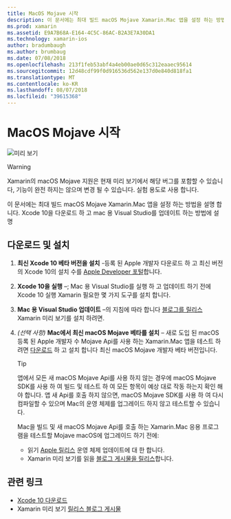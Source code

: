 ```yaml
---
title: MacOS Mojave 시작
description: 이 문서에는 최대 빌드 macOS Mojave Xamarin.Mac 앱을 설정 하는 방법을 설명 합니다. Xcode 10을 다운로드 하 고 mac 용 Visual Studio를 업데이트 하는 방법에 설명
ms.prod: xamarin
ms.assetid: E9A7B68A-E164-4C5C-86AC-B2A3E7A30DA1
ms.technology: xamarin-ios
author: bradumbaugh
ms.author: brumbaug
ms.date: 07/08/2018
ms.openlocfilehash: 213f1feb53abf4a4eb00ae0d65c312eaaec95614
ms.sourcegitcommit: 12d48cdf99f0d916536d562e137d0e840d818fa1
ms.translationtype: MT
ms.contentlocale: ko-KR
ms.lasthandoff: 08/07/2018
ms.locfileid: "39615368"
---
```

# <a name="getting-started-with-macos-mojave"></a>MacOS Mojave 시작

![미리 보기](~/media/shared/preview.png)

> [!WARNING]
> Xamarin의 macOS Mojave 지원은 현재 미리 보기에서 해당 버그를 포함할 수 있습니다, 기능이 완전 하지는 않으며 변경 될 수 있습니다.
> 실험 용도로 사용 합니다. 

이 문서에는 최대 빌드 macOS Mojave Xamarin.Mac 앱을 설정 하는 방법을 설명 합니다. Xcode 10을 다운로드 하 고 mac 용 Visual Studio를 업데이트 하는 방법에 설명

## <a name="download-and-install"></a>다운로드 및 설치

1. **최신 Xcode 10 베타 버전을 설치** -등록 된 Apple 개발자 다운로드 하 고 최신 버전의 Xcode 10의 설치 수를 [Apple Developer 포털](https://developer.apple.com/download/)합니다.

2. **Xcode 10을 실행** –; Mac 용 Visual Studio를 실행 하 고 업데이트 하기 전에 Xcode 10 실행 Xamarin 필요한 몇 가지 도구를 설치 합니다.

3. **Mac 용 Visual Studio 업데이트** –의 지침에 따라 합니다 [블로그를 릴리스](https://releases.xamarin.com/preview-release-xcode-10-beta-5/) Xamarin 미리 보기를 설치 하려면.

4. _(선택 사항)_  **Mac에서 최신 macOS Mojave 베타를 설치** – 새로 도입 된 macOS 등록 된 Apple 개발자 수 Mojave Api를 사용 하는 Xamarin.Mac 앱을 테스트 하려면 [다운로드](https://developer.apple.com/download/) 하 고 설치 합니다 최신 macOS Mojave 개발자 베타 버전입니다.

   > [!TIP]
   > 앱에서 모든 새 macOS Mojave Api를 사용 하지 않는 경우에 macOS Mojave SDK를 사용 하 여 빌드 및 테스트 하 여 모든 항목이 예상 대로 작동 하는지 확인 해야 합니다. 앱 새 Api를 호출 하지 않으면, macOS Mojave SDK를 사용 하 여 다시 컴파일할 수 있으며 Mac의 운영 체제를 업그레이드 하지 않고 테스트할 수 있습니다.
   >
   > Mac을 빌드 및 새 macOS Mojave Api를 호출 하는 Xamarin.Mac 응용 프로그램을 테스트할 Mojave macOS에 업그레이드 하기 전에:
   >
   > - 읽기 [Apple 릴리스](https://developer.apple.com/download/) 운영 체제 업데이트에 대 한 합니다.
   > - Xamarin 미리 보기를 읽을 [블로그 게시물을 릴리스](https://releases.xamarin.com/preview-release-xcode-10-beta-5/)합니다.

## <a name="related-links"></a>관련 링크

- [Xcode 10 다운로드](https://developer.apple.com/download/)
- Xamarin 미리 보기 [릴리스 블로그 게시물](https://releases.xamarin.com/preview-release-xcode-10-beta-5/)
